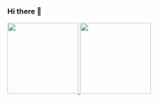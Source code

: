 ### Hi there 👋

<a href="#">
  <img height="160em" src="https://github-readme-stats.vercel.app/api?username=dheevvvv&custom_title=My GitHub    stats&include_all_commits=true&count_private=true&show_icons=true&hide=issues" />
  <img height="160em" src="https://github-readme-stats.vercel.app/api/top-langs/?username=dheevvvv&layout=compact" />
</a>
